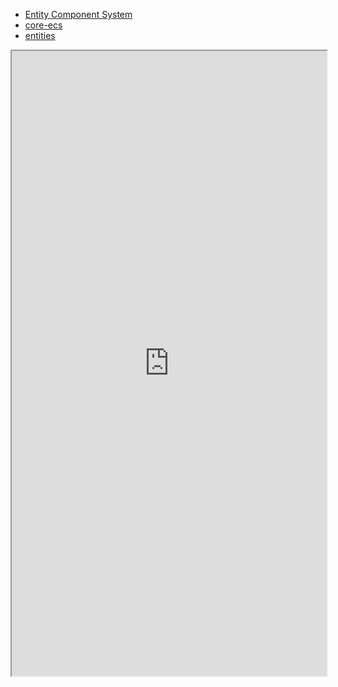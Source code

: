 - [Entity Component System](Entities/index.md)
- [core-ecs](Entities/1_ECS_concepts/core-ecs.md)
- [entities](Entities/1_ECS_concepts/entities.md)

<iframe src="https://docs.unity3d.com/Packages/com.unity.entities@latest/" style="width:100%; height:1000px;" ></iframe>
<!--stackedit_data:
eyJoaXN0b3J5IjpbLTk2NDcyMDU4MV19
-->